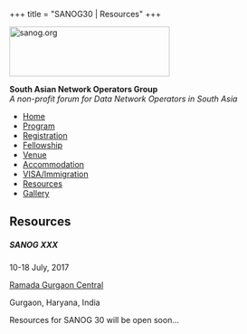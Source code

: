 +++
title = "SANOG30 | Resources"
+++

[<img src="../images/logo.jpg" width="283" height="88" alt="sanog.org" />](../index.html)

**South Asian Network Operators Group**  
*A non-profit forum for Data Network Operators in South Asia*

-   [Home](index.html)
-   [Program](program.html)
-   [Registration](reg.html)
-   [Fellowship](fellowship.html)
-   [Venue](venue.html)
-   [Accommodation](accomo.html)
-   [VISA/Immigration](visa.html)
-   [Resources](downloads.html)
-   [Gallery](gallery.html)

Resources
---------

##### SANOG XXX

10-18 July, 2017

[Ramada Gurgaon Central](http://www.ramadagurgaoncentral.com/)

Gurgaon, Haryana, India

Resources for SANOG 30 will be open soon...

  

 

